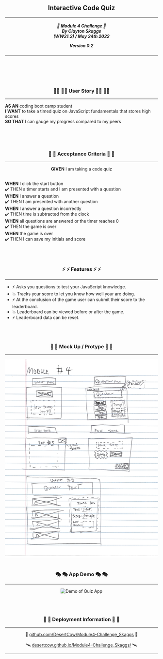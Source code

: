 <h2 align="center">Interactive Code Quiz</h2>

---

<div align="center">

<h5 align="center">

🎯 Module 4 Challenge 🎯<br>
By Clayton Skaggs<br>
(WW21.2) / May 24th 2022

Version 0.2</h5>
</div>

---

<br>
<br>
<br>
<br>

<h3 align="center">🧙‍♂️ 🧙‍♂️ User Story 🧙‍♂️ 🧙‍♂️</h3>

----

<p><b>AS AN</b> coding boot camp student<br>
<b>I WANT</b> to take a timed quiz on JavaScript fundamentals that stores high scores<br>
<b>SO THAT</b> I can gauge my progress compared to my peers</p>

<br>
<br>
<br>

<h3 align="center">🌟 🌟 Acceptance Criteria 🌟 🌟</h3>

---
<p align="center"> <b>GIVEN</b> I am taking a code quiz <br><br></p>
<p align="left"><b>WHEN</b> I click the start button<br>
✔️ THEN a timer starts and I am presented with a question<br>
<b>WHEN</b> I answer a question<br>
✔️ THEN I am presented with another question<br>
<b>WHEN</b> I answer a question incorrectly<br>
✔️ THEN time is subtracted from the clock<br>
<b>WHEN</b> all questions are answered or the timer reaches 0<br>
✔️ THEN the game is over<br>
<b>WHEN</b> the game is over<br>
✔️ THEN I can save my initials and score<br>
<br>
<br>
<br>

<h3 align="center">⚡ ⚡ Features ⚡ ⚡</h3>

---

<ul>
  <li>⚡ Asks you questions to test your JavaScript knowledge.</li>
  <li>💥 Tracks your score to let you know how well your are doing.</li>
  <li>⚡ At the conclusion of the game user can submit their score to the leaderboard.</li>
  <li>💥 Leaderboard can be viewed before or after the game.</li>
  <li>⚡ Leaderboard data can be reset.</li>
</ul>

<br>
<br>

<h3 align="center">📐 📐 Mock Up / Protype 📐 📐</h3>

---
<p align="center">
  <img src="./dev-notes/Module_4_Protype.jpg" width="550" alt="Hand drawing of app layout")
</p>

<br>
<br>

<h3 align="center">🎭 🎭 App Demo 🎭 🎭</h3>

---
<p align="center">
  <img src="./dev-notes/Final_Demo.gif" alt="Demo of Quiz App")
</p>

<br>
<br>
<br>
<br>

<h3 align="center">📡 📡 Deployment Information 📡 📡</h3>

---

<div align="center">
🚀 <a href="https://github.com/DesertCow/Module4-Challenge_Skaggs">github.com/DesertCow/Module4-Challenge_Skaggs</a> 🚀
<br>
<br>
🛰️ <a href="https://desertcow.github.io/Module4-Challenge_Skaggs">desertcow.github.io/Module4-Challenge_Skaggs/</a> 🛰️
</div>

---

<br>
<br>